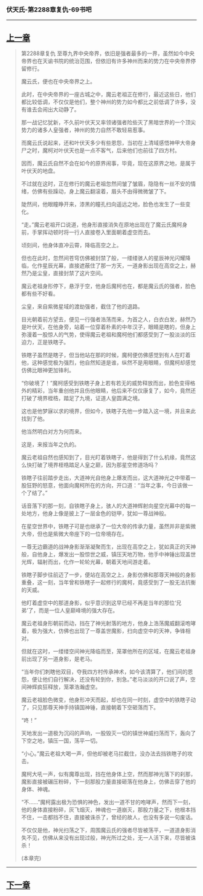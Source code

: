 ### 伏天氏-第2288章复仇-69书吧

--------
[上一章](./ca5ff88154d91aa60b518a571fcfe60b.md)
--------


>
>
>
>第2288章复仇
>至尊九界中央帝界，依旧是强者最多的一界，虽然如今中央帝界也在天谕书院的统治范围，但依旧有许多神州而来的势力在中央帝界停留修行。
>
>魔云氏，便也在中央帝界之上。
>
>此时，在中央帝界的一座古城之中，魔云老祖正在修行，最近这些日，他们都比较低调，不仅仅是他们，整个神州的势力如今都比之前低调了许多，没有谁去会闹出大动静了。
>
>那一战记忆犹新，不久前叶伏天又率领诸强者险些灭了黑暗世界的一个顶尖势力的诸多人皇强者，神州的势力自然不敢轻易惹事。
>
>而魔云氏说起来，还和叶伏天多少有些恩怨，当初在上清域感悟神甲大帝身尸之时，魔柯对叶伏天也是一点不客气，后来他们也前往了四方村。
>
>因而，魔云氏自然不会在如今的原界闹事，毕竟，现在这原界之地，是属于叶伏天的地盘。
>
>不过就在这时，正在修行的魔云老祖忽然间皱了皱眉，隐隐有一丝不安的情绪，仿佛有些躁动，身上魔云翻滚着，眉头不由得微微皱了下。
>
>陡然间，他眼瞳睁开来，漆黑的瞳孔扫向遥远之地，脸色也发生了一些变化。
>
>“走。”魔云老祖开口说道，他身形直接消失在原地出现在了魔云氏魔柯身前，手掌挥动顿时将一行人直接卷入里面朝着虚空而去。
>
>顷刻间，他身体直冲云霄，降临高空之上。
>
>但也在此时，忽然间苍穹仿佛被封禁了般，一缕缕骇人的星辰神光闪耀降临，化作星辰光幕，直接遮蔽住了那一方天，一道身影出现在高空之上，赫然乃是尘皇，直接封禁了这片空间。
>
>魔云老祖身形停下，悬浮于空，他身后魔柯也在，都是魔云氏的强者，脸色都有些不好看。
>
>尘皇，来自紫微星域的渡劫强者，截住了他的退路。
>
>目光朝着前方望去，便见一行强者浩荡而来，为首之人，白衣白发，赫然乃是叶伏天，在他身旁，站着一位穿着朴素的中年汉子，眼睛是瞎的，但身上弥漫着一股惊人的气势，使得魔云老祖和魔柯他们都感受到了一股淡淡的压迫力，正是铁瞎子。
>
>铁瞎子虽然是瞎子，但当他站在那的时候，魔柯便仿佛感觉到有人在盯着他，这种感觉极为强烈，他自然知道是谁，纵然不是用眼睛，但魔柯却感觉仿佛比眼神更加锋利。
>
>“你破境了！”魔柯感受到铁瞎子身上若有若无的威势释放而出，脸色变得格外的精彩，当年重创他并且伤他眼睛，他后来不仅仅康复了，如今，竟然还打破了境界桎梏，踏足了九境，证道人皇圆满之境。
>
>这也是他梦寐以求的境界，但如今，铁瞎子先他一步踏入这一境，并且来此找到了他。
>
>他当然明白对方为何而来。
>
>这是，来报当年之仇的。
>
>魔云老祖自然也感知到了，目光盯着铁瞎子，他是得到了什么机缘，竟然这么快打破了境界桎梏踏足人皇之巅，因为那星空修道场吗？
>
>铁瞎子往前踏步走出，大道神光自他身上爆发而出，这大道神光之中带着一股狂野的怒意，他面向魔柯所在的方向，开口道：“当年之事，今日该做一个了结了。”
>
>话音落下的那一刻，自铁瞎子身上，骇人的大道神辉射向星空光幕中的每一处地方，他身上像是披上了一层金色的铠甲，犹如一尊战神般。
>
>在星空世界中，铁瞎子可是也继承了一位大帝的传承力量，虽然并非是紫微大帝，但也是紫微大帝座下的一位帝境存在。
>
>一尊无边霸道的战神身影渐渐凝聚而生，出现在高空之上，犹如真正的天神般，自他身上，爆发出一股惊世之威，镇压天地万物，他手中神锤出现盖世光辉，辐射而出，化作一轮轮光幕，朝着天地间游走着。
>
>铁瞎子脚步往前迈了一步，便站在高空之上，身影仿佛和那尊天神般的身影重叠，这一刻，当年曾和铁瞎子一起修行的魔柯，竟感受到了一股无法抗衡的天威。
>
>他盯着虚空中的那道身影，似乎意识到这早已经不再是当年的那位‘兄弟’了，而是一位人皇巅峰境的强大存在。
>
>魔云老祖身形朝前而动，挡在了神光射落的地方，他身上浩荡魔威翻滚咆哮着，极为强大，仿佛也出现了一尊盖世魔影，扫向虚空中的天神，争锋相对。
>
>但就在这时，一缕缕空间神光降临而至，笼罩他所在的区域，在魔云老祖身前出现了另一道身影，是老马。
>
>“当年你们刺瞎他双目，夺我四方村传承神术，如今该清算了，他们间的恩怨，便让他们自行解决，还没有轮到你，别急。”老马淡淡的开口说了声，空间神辉疯狂释放，笼罩浩瀚虚空。
>
>魔云老祖脸色微变，他身形冲天而起，却也在同一时刻，虚空中的铁瞎子动了，只见那尊天神手持镇国神锤，直接朝着下空砸落而下。
>
>“咚！”
>
>天地发出一道极为沉闷的声响，一股毁灭一切的镇世神威扫荡而下，轰向了下空之地，镇压一国，荡平一切。
>
>“小心。”魔云老祖大喝一声，但他却被老马拦截住，没办法去挡铁瞎子的攻击。
>
>魔柯大吼一声，似有魔尊出现，挡在他身体上空，然而那神光落下的刹那，魔影直接被碾压粉碎，下一刻那股力量直接砸落在他身上，仿佛击穿了他的身体、神魂。
>
>“不……”魔柯露出极为恐惧的神色，发出一道不甘的咆哮声，然而下一刻，他的身体直接粉碎，灰飞烟灭，神魂也一道崩灭，那股力量之下，他根本挡不住，一击都挡不住，直接被诛杀了，曾经的故人，也没有多说一句废话。
>
>不仅仅是他，神光扫荡之下，周围魔云氏的强者尽皆被荡平，一道道身影消失不见，仿佛从来没有出现过般，神光所过之处，无一人活下来，尽皆被诛杀！
>
>(本章完)
>
>

--------
[下一章](./73d6d2147ecd2c87936b301379a9ae16.md)
--------
